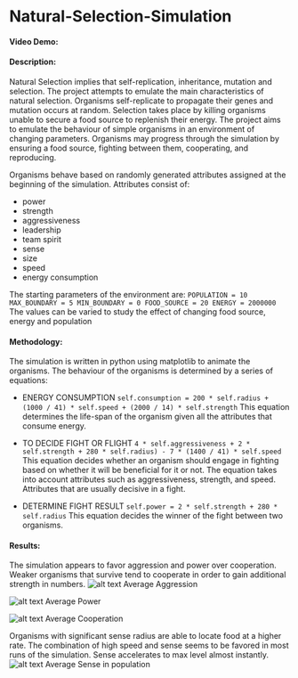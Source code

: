 # Natural-Selection-Simulation
#### Video Demo:  <URL HERE>

#### Description:
Natural Selection implies that self-replication, inheritance, mutation and selection. The project attempts to emulate the main characteristics of natural selection. Organisms self-replicate to propagate their genes and mutation occurs at random. Selection takes place by killing organisms unable to secure a food source to replenish their energy.
The project aims to emulate the behaviour of simple organisms in an environment of changing parameters. Organisms may progress through the simulation by ensuring a food source, fighting between them, cooperating, and reproducing.

Organisms behave based on randomly generated attributes assigned at the beginning of the simulation. Attributes consist of:
- power
- strength
- aggressiveness
- leadership
- team spirit
- sense
- size
- speed
- energy consumption

The starting parameters of the environment are: 
    ```POPULATION = 10
       MAX_BOUNDARY = 5
       MIN_BOUNDARY = 0
       FOOD_SOURCE = 20
       ENERGY = 2000000```
The values can be varied to study the effect of changing food source, energy and population

#### Methodology:
The simulation is written in python using matplotlib to animate the organisms.
The behaviour of the organisms is determined by a series of equations:

- ENERGY CONSUMPTION
```self.consumption = 200 * self.radius + (1000 / 41) * self.speed + (2000 / 14) * self.strength```
This equation determines the life-span of the organism given all the attributes that consume energy.

- TO DECIDE FIGHT OR FLIGHT
```4 * self.aggressiveness + 2 * self.strength + 280 * self.radius) - 7 * (1400 / 41) * self.speed```
This equation decides whether an organism should engage in fighting based on whether it will be beneficial for it or not. The equation takes into account attributes such as aggressiveness, strength, and speed. Attributes that are usually decisive in a fight.

- DETERMINE FIGHT RESULT
```self.power = 2 * self.strength + 280 * self.radius```
This equation decides the winner of the fight between two organisms.

#### Results:
The simulation appears to favor aggression and power over cooperation. Weaker organisms that survive tend to cooperate in order to gain additional strength in numbers.
![alt text](https://github.com/theExplodeGuy/Natural-Selection-Simulation/blob/main/Figures/Average_Aggression.png?raw=true)
Average Aggression

![alt text](https://github.com/theExplodeGuy/Natural-Selection-Simulation/blob/main/Figures/Power.png?raw=true)
Average Power

![alt text](https://github.com/theExplodeGuy/Natural-Selection-Simulation/blob/main/Figures/Cooperation.png?raw=true)
Average Cooperation

Organisms with significant sense radius are able to locate food at a higher rate. The combination of high speed and sense seems to be favored in most runs of the simulation. Sense accelerates to max level almost instantly.
![alt text](https://github.com/theExplodeGuy/Natural-Selection-Simulation/blob/main/Figures/Sense.png?raw=true)
Average Sense in population
